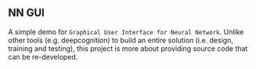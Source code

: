 NN GUI
---

A simple demo for `Graphical User Interface for Neural Network`.
Unlike other tools (e.g. deepcognition) to build an entire solution (i.e. design, training and testing), this project is more about providing source code that can be re-developed.
